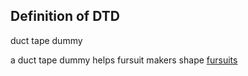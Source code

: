 ## Definition of DTD

duct tape dummy

a duct tape dummy helps fursuit makers shape [fursuits](./fursuit)
